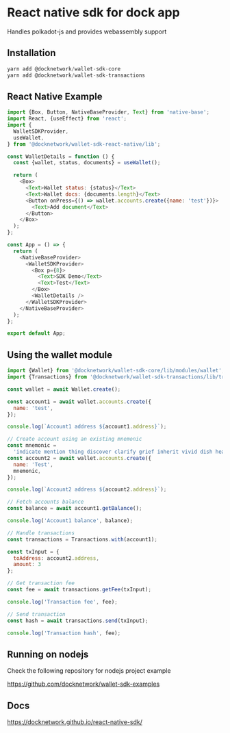 # React native sdk for dock app

Handles polkadot-js and provides webassembly support 

## Installation
```js
yarn add @docknetwork/wallet-sdk-core
yarn add @docknetwork/wallet-sdk-transactions

```


## React Native Example

```js
import {Box, Button, NativeBaseProvider, Text} from 'native-base';
import React, {useEffect} from 'react';
import {
  WalletSDKProvider,
  useWallet,
} from '@docknetwork/wallet-sdk-react-native/lib';

const WalletDetails = function () {
  const {wallet, status, documents} = useWallet();

  return (
    <Box>
      <Text>Wallet status: {status}</Text>
      <Text>Wallet docs: {documents.length}</Text>
      <Button onPress={() => wallet.accounts.create({name: 'test'})}>
        <Text>Add document</Text>
      </Button>
    </Box>
  );
};

const App = () => {
  return (
    <NativeBaseProvider>
      <WalletSDKProvider>
        <Box p={8}>
          <Text>SDK Demo</Text>
          <Text>Test</Text>
        </Box>
        <WalletDetails />
      </WalletSDKProvider>
    </NativeBaseProvider>
  );
};

export default App;

```

## Using the wallet module

```js
import {Wallet} from '@docknetwork/wallet-sdk-core/lib/modules/wallet';
import {Transactions} from '@docknetwork/wallet-sdk-transactions/lib/transactions';

const wallet = await Wallet.create();

const account1 = await wallet.accounts.create({
  name: 'test',
});

console.log(`Account1 address ${account1.address}`);

// Create account using an existing mnemonic
const mnemonic =
  'indicate mention thing discover clarify grief inherit vivid dish health market spoil';
const account2 = await wallet.accounts.create({
  name: 'Test',
  mnemonic,
});

console.log(`Account2 address ${account2.address}`);

// Fetch accounts balance
const balance = await account1.getBalance();

console.log('Account1 balance', balance);

// Handle transactions
const transactions = Transactions.with(account1);

const txInput = {
  toAddress: account2.address,
  amount: 3
};

// Get transaction fee
const fee = await transactions.getFee(txInput);

console.log('Transaction fee', fee);

// Send transaction
const hash = await transactions.send(txInput);

console.log('Transaction hash', fee);

```

## Running on nodejs

Check the following repository for nodejs project example

https://github.com/docknetwork/wallet-sdk-examples


## Docs

https://docknetwork.github.io/react-native-sdk/
